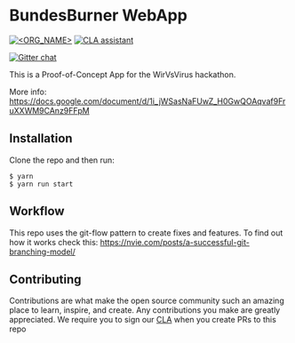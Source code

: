 # BundesBurner WebApp
[![<ORG_NAME>](https://circleci.com/gh/dgE-krisengeld/bundesBurnerWebApp.svg?style=shield)](https://app.circleci.com/pipelines/github/dgE-krisengeld/bundesBurnerWebApp)
[![CLA assistant](https://cla-assistant.io/readme/badge/dgE-krisengeld/bundesBurnerWebApp)](https://cla-assistant.io/dgE-krisengeld/bundesBurnerWebApp)


[![Gitter chat](https://badges.gitter.im/gitterHQ/gitter.png)](https://gitter.im/dgE-krisengeld/community)

This is a Proof-of-Concept App for the WirVsVirus hackathon.

More info: https://docs.google.com/document/d/1i_jWSasNaFUwZ_H0GwQOAqvaf9FruXXWM9CAnz9FFpM

## Installation

Clone the repo and then run:
```
$ yarn
$ yarn run start
```

## Workflow
This repo uses the git-flow pattern to create fixes and features. 
To find out how it works check this: https://nvie.com/posts/a-successful-git-branching-model/


## Contributing

Contributions are what make the open source community such an amazing place to learn, inspire, and create. Any contributions you make are greatly appreciated.
We require you to sign our [CLA](https://gist.github.com/compojoom/008d17456d40b93e34940aa08d9488b6) when you create PRs to this repo
